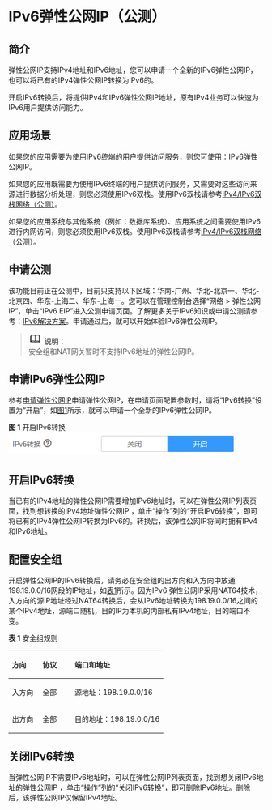 # IPv6弹性公网IP（公测）<a name="eip_0006"></a>

## 简介<a name="zh-cn_topic_0128773070_section298043619513"></a>

弹性公网IP支持IPv4地址和IPv6地址，您可以申请一个全新的IPv6弹性公网IP，也可以将已有的IPv4弹性公网IP转换为IPv6的。

开启IPv6转换后，将提供IPv4和IPv6弹性公网IP地址，原有IPv4业务可以快速为IPv6用户提供访问能力。

## 应用场景<a name="zh-cn_topic_0128773070_section6903103318162"></a>

如果您的应用需要为使用IPv6终端的用户提供访问服务，则您可使用：IPv6弹性公网IP。

如果您的应用既需要为使用IPv6终端的用户提供访问服务，又需要对这些访问来源进行数据分析处理，则您必须使用IPv6双栈。使用IPv6双栈请参考[IPv4/IPv6双栈网络（公测）](https://support.huaweicloud.com/usermanual-vpc/vpc_0002.html)。

如果您的应用系统与其他系统（例如：数据库系统）、应用系统之间需要使用IPv6进行内网访问，则您必须使用IPv6双栈。使用IPv6双栈请参考[IPv4/IPv6双栈网络（公测）](https://support.huaweicloud.com/usermanual-vpc/vpc_0002.html)。

## 申请公测<a name="zh-cn_topic_0128773070_section20598951193320"></a>

该功能目前正在公测中，目前只支持以下区域：华南-广州、华北-北京一、华北-北京四、华东-上海二、华东-上海一。您可以在管理控制台选择“网络 \> 弹性公网IP”，单击“IPv6 EIP”进入公测申请页面。了解更多关于IPv6知识或申请公测请参考：[IPv6解决方案](https://www.huaweicloud.com/solution/ipv6/)。申请通过后，就可以开始体验IPv6弹性公网IP。

>![](public_sys-resources/icon-note.gif) **说明：**   
>安全组和NAT网关暂时不支持IPv6地址的弹性公网IP。  

## 申请IPv6弹性公网IP<a name="zh-cn_topic_0128773070_section011625114590"></a>

参考[申请弹性公网IP](申请弹性公网IP.md)申请弹性公网IP，在申请页面配置参数时，请将“IPv6转换”设置为“开启”，如[图1](#zh-cn_topic_0128773070_fig19943166121120)所示，就可以申请一个全新的IPv6弹性公网IP。

**图 1**  开启IPv6转换<a name="zh-cn_topic_0128773070_fig19943166121120"></a>  
![](figures/开启IPv6转换.png "开启IPv6转换")

## 开启IPv6转换<a name="zh-cn_topic_0128773070_section1951010207215"></a>

当已有的IPv4地址的弹性公网IP需要增加IPv6地址时，可以在弹性公网IP列表页面，找到想转换的IPv4地址弹性公网IP ，单击“操作”列的“开启IPv6转换”，即可将已有的IPv4弹性公网IP转换为IPv6的。转换后，该弹性公网IP将同时拥有IPv4和IPv6地址。

## 配置安全组<a name="zh-cn_topic_0128773070_section183541933911"></a>

开启弹性公网IP的IPv6转换后，请务必在安全组的出方向和入方向中放通198.19.0.0/16网段的IP地址，如[表1](#zh-cn_topic_0128773070_table854766319358)所示。因为IPv6 弹性公网IP采用NAT64技术，入方向的源IP地址经过NAT64转换后，会从IPv6地址转换为198.19.0.0/16之间的某个IPv4地址，源端口随机，目的IP为本机的内部私有IPv4地址，目的端口不变。

**表 1**  安全组规则

<a name="zh-cn_topic_0128773070_table854766319358"></a>
<table><thead align="left"><tr id="zh-cn_topic_0128773070_row2051403019358"><th class="cellrowborder" valign="top" width="19.681968196819682%" id="mcps1.2.4.1.1"><p id="zh-cn_topic_0128773070_p5102371419358"><a name="zh-cn_topic_0128773070_p5102371419358"></a><a name="zh-cn_topic_0128773070_p5102371419358"></a>方向</p>
</th>
<th class="cellrowborder" valign="top" width="20.782078207820785%" id="mcps1.2.4.1.2"><p id="zh-cn_topic_0128773070_p3928016319358"><a name="zh-cn_topic_0128773070_p3928016319358"></a><a name="zh-cn_topic_0128773070_p3928016319358"></a>协议</p>
</th>
<th class="cellrowborder" valign="top" width="59.53595359535954%" id="mcps1.2.4.1.3"><p id="zh-cn_topic_0128773070_p2415644494621"><a name="zh-cn_topic_0128773070_p2415644494621"></a><a name="zh-cn_topic_0128773070_p2415644494621"></a>端口和地址</p>
</th>
</tr>
</thead>
<tbody><tr id="zh-cn_topic_0128773070_row3779122419358"><td class="cellrowborder" valign="top" width="19.681968196819682%" headers="mcps1.2.4.1.1 "><p id="zh-cn_topic_0128773070_p4119033619358"><a name="zh-cn_topic_0128773070_p4119033619358"></a><a name="zh-cn_topic_0128773070_p4119033619358"></a>入方向</p>
</td>
<td class="cellrowborder" valign="top" width="20.782078207820785%" headers="mcps1.2.4.1.2 "><p id="zh-cn_topic_0128773070_p4808290419358"><a name="zh-cn_topic_0128773070_p4808290419358"></a><a name="zh-cn_topic_0128773070_p4808290419358"></a>全部</p>
</td>
<td class="cellrowborder" valign="top" width="59.53595359535954%" headers="mcps1.2.4.1.3 "><p id="zh-cn_topic_0128773070_p4640703694621"><a name="zh-cn_topic_0128773070_p4640703694621"></a><a name="zh-cn_topic_0128773070_p4640703694621"></a>源地址：198.19.0.0/16</p>
</td>
</tr>
<tr id="zh-cn_topic_0128773070_row22818581398"><td class="cellrowborder" valign="top" width="19.681968196819682%" headers="mcps1.2.4.1.1 "><p id="zh-cn_topic_0128773070_p6301958495"><a name="zh-cn_topic_0128773070_p6301958495"></a><a name="zh-cn_topic_0128773070_p6301958495"></a>出方向</p>
</td>
<td class="cellrowborder" valign="top" width="20.782078207820785%" headers="mcps1.2.4.1.2 "><p id="zh-cn_topic_0128773070_p730158994"><a name="zh-cn_topic_0128773070_p730158994"></a><a name="zh-cn_topic_0128773070_p730158994"></a>全部</p>
</td>
<td class="cellrowborder" valign="top" width="59.53595359535954%" headers="mcps1.2.4.1.3 "><p id="zh-cn_topic_0128773070_p7825131612103"><a name="zh-cn_topic_0128773070_p7825131612103"></a><a name="zh-cn_topic_0128773070_p7825131612103"></a>目的地址：198.19.0.0/16</p>
</td>
</tr>
</tbody>
</table>

## 关闭IPv6转换<a name="zh-cn_topic_0128773070_section86833287319"></a>

当弹性公网IP不需要IPv6地址时，可以在弹性公网IP列表页面，找到想关闭IPv6地址的弹性公网IP ，单击“操作”列的“关闭IPv6转换”，即可删除IPv6地址。删除后，该弹性公网IP仅保留IPv4地址。


